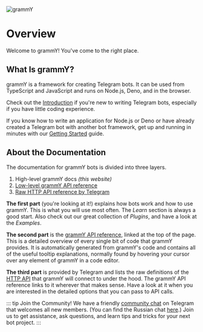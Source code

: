 <!-- markdownlint-disable first-line-heading -->

![grammY](/images/grammY.svg)

# Overview

Welcome to grammY! You've come to the right place.

## What Is grammY?

grammY is a framework for creating Telegram bots. It can be used from TypeScript
and JavaScript and runs on Node.js, Deno, and in the browser.

Check out the [Introduction](./introduction) if you're new to writing Telegram
bots, especially if you have little coding experience.

If you know how to write an application for Node.js or Deno or have already
created a Telegram bot with another bot framework, get up and running in minutes
with our [Getting Started](./getting-started) guide.

## About the Documentation

The documentation for grammY bots is divided into three layers.

1. High-level grammY docs _(this website)_
2. [Low-level grammY API reference](https://deno.land/x/grammy/mod.ts)
3. [Raw HTTP API reference by Telegram](https://core.telegram.org/bots/api)

**The first part** (you're looking at it!) explains how bots work and how to use
grammY. This is what you will use most often. The _Learn_ section is always a
good start. Also check out our great collection of _Plugins_, and have a look at
the _Examples_.

**The second part** is the
[grammY API reference](https://deno.land/x/grammy/mod.ts), linked at the top of
the page. This is a detailed overview of every single bit of code that grammY
provides. It is automatically generated from grammY's code and contains all of
the useful tooltip explanations, normally found by hovering your cursor over any
element of grammY in a code editor.

**The third part** is provided by Telegram and lists the raw definitions of the
[HTTP API](https://core.telegram.org/bots/api) that grammY will connect to under
the hood. The grammY API reference links to it wherever that makes sense. Have a
look at it when you are interested in the detailed options that you can pass to
API calls.

::: tip Join the Community! We have a friendly
[community chat](https://t.me/grammyjs) on Telegram that welcomes all new
members. (You can find the Russian chat [here](https://t.me/grammyjs_ru).) Join
us to get assistance, ask questions, and learn tips and tricks for your next bot
project. :::
